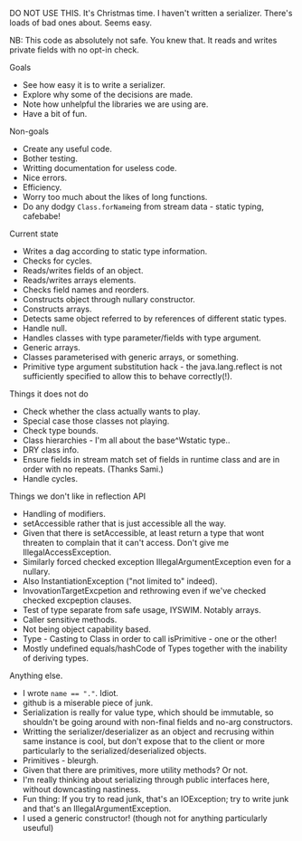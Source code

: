 DO NOT USE THIS. It's Christmas time. I haven't written a serializer. There's loads of bad ones about. Seems easy.

NB: This code as absolutely not safe. You knew that. It reads and writes private fields with no opt-in check.

Goals

 - See how easy it is to write a serializer.
 - Explore why some of the decisions are made.
 - Note how unhelpful the libraries we are using are.
 - Have a bit of fun.

Non-goals

 - Create any useful code.
 - Bother testing.
 - Writting documentation for useless code.
 - Nice errors.
 - Efficiency.
 - Worry too much about the likes of long functions.
 - Do any dodgy `Class.forName`ing from stream data - static typing, cafebabe!

Current state

 - Writes a dag according to static type information.
 - Checks for cycles.
 - Reads/writes fields of an object.
 - Reads/writes arrays elements.
 - Checks field names and reorders.
 - Constructs object through nullary constructor.
 - Constructs arrays.
 - Detects same object referred to by references of different static types.
 - Handle null.
 - Handles classes with type parameter/fields with type argument.
 - Generic arrays.
 - Classes parameterised with generic arrays, or something.
 - Primitive type argument substitution hack - the java.lang.reflect is not sufficiently specified to allow this to behave correctly(!).

Things it does not do

 - Check whether the class actually wants to play.
 - Special case those classes not playing.
 - Check type bounds.
 - Class hierarchies - I'm all about the base^Wstatic type..
 - DRY class info.
 - Ensure fields in stream match set of fields in runtime class and are in order with no repeats. (Thanks Sami.) 
 - Handle cycles.

Things we don't like in reflection API

 - Handling of modifiers.
 - setAccessible rather that is just accessible all the way.
 - Given that there is setAccessible, at least return a type that wont threaten to complain that it can't access. Don't give me IllegalAccessException.
 - Similarly forced checked exception IllegalArgumentException even for a nullary.
 - Also InstantiationException ("not limited to" indeed).
 - InvovationTargetExcpetion and rethrowing even if we've checked checked excpeption clauses.
 - Test of type separate from safe usage, IYSWIM. Notably arrays.
 - Caller sensitive methods.
 - Not being object capability based. 
 - Type - Casting to Class in order to call isPrimitive - one or the other!
 - Mostly undefined equals/hashCode of Types together with the inability of deriving types.

Anything else.

 - I wrote `name == "."`. Idiot.
 - github is a miserable piece of junk.
 - Serialization is really for value type, which should be immutable, so shouldn't be going around with non-final fields and no-arg constructors.
 - Writting the serializer/deserializer as an object and recrusing within same instance is cool, but don't expose that to the client or more particularly to the serialized/deserialized objects.
 - Primitives - bleurgh.
 - Given that there are primitives, more utility methods? Or not.
 - I'm really thinking about serializing through public interfaces here, without downcasting nastiness.
 - Fun thing: If you try to read junk, that's an IOException; try to write junk and that's an IllegalArgumentException.
 - I used a generic constructor! (though not for anything particularly useuful)

